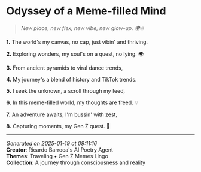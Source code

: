 # Odyssey of a Meme-filled Mind

> *New place, new flex, new vibe, new glow-up. 🌍🔥*

**1.** The world's my canvas, no cap, just vibin' and thriving.


**2.** Exploring wonders, my soul's on a quest, no lying. 🌍


**3.** From ancient pyramids to viral dance trends,


**4.** My journey's a blend of history and TikTok trends.


**5.** I seek the unknown, a scroll through my feed,


**6.** In this meme-filled world, my thoughts are freed. 💡


**7.** An adventure awaits, I'm bussin' with zest,


**8.** Capturing moments, my Gen Z quest. 📸



---

*Generated on 2025-01-19 at 09:11:16*  
**Creator**: Ricardo Barroca's AI Poetry Agent  
**Themes**: Traveling • Gen Z Memes Lingo  
**Collection**: A journey through consciousness and reality